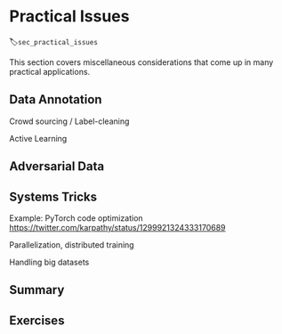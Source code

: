 # Practical Issues
:label:`sec_practical_issues`

This section covers miscellaneous considerations that come up in many practical applications.

## Data Annotation

Crowd sourcing / Label-cleaning

Active Learning


## Adversarial Data


## Systems Tricks

Example: PyTorch code optimization https://twitter.com/karpathy/status/1299921324333170689

Parallelization, distributed training

Handling big datasets


## Summary


## Exercises


